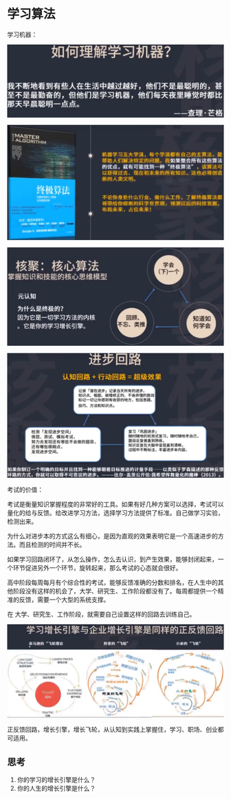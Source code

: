 # 学习算法

学习机器：

![image-20220512213827014](resources/image-20220512213827014.png)

![image-20220512213950301](resources/image-20220512213950301.png)

![image-20220512214047641](resources/image-20220512214047641.png)

![image-20220512214400168](resources/image-20220512214400168.png)



考试的价值：

考试是衡量知识掌握程度的非常好的工具。如果有好几种方案可以选择，考试可以量化的给与反馈。给改进学习方法，选择学习方法提供了标准。自己做学习实验，检测出来。



为什么对进步本的方式这么有细心，是因为直观的效果表明它是一个高速进步的方法。而且检测的时间并不长。



如果学习回路闭环了，从怎么操作，怎么去认识，到产生效果，能够封闭起来，一个环节促进另外一个环节，旋转起来，那么考试的心态就会很好。



高中阶段每周每月有个综合性的考试，能够反馈准确的分数和排名，在人生中的其他阶段没有这样的机会了，大学、研究生、工作阶段都没有了。每周都提供一个精准的反馈，需要一个大型的系统支撑。

在 大学、研究生、工作阶段，就需要自己设置这样的回路去训练自己。

![image-20220512215744070](resources/image-20220512215744070.png)

正反馈回路，增长引擎，增长飞轮，从认知到实践上掌握住，学习、职场、创业都可适用。



## 思考

1. 你的学习的增长引擎是什么？
2. 你的人生的增长引擎是什么？










